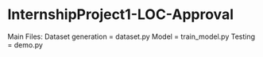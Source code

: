 # InternshipProject1-LOC-Approval

Main Files: 
Dataset generation =  dataset.py
Model = train_model.py
Testing = demo.py
